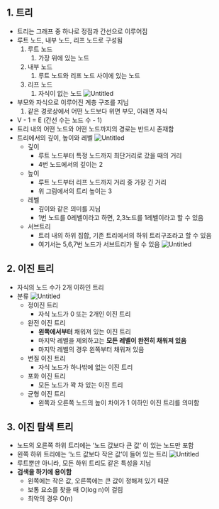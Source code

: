 ## 1. 트리

- 트리는 그래프 중 하나로 정점과 간선으로 이루어짐
- 루트 노드, 내부 노드, 리프 노드로 구성됨
  1. 루트 노드
     1. 가장 위에 있는 노드
  2. 내부 노드
     1. 루트 노드와 리프 노드 사이에 있는 노드
  3. 리프 노드
     1. 자식이 없는 노드
  ![Untitled](https://s3-us-west-2.amazonaws.com/secure.notion-static.com/4b899132-9576-409d-9750-98336c6fe974/Untitled.png)
- 부모와 자식으로 이루어진 계층 구조를 지님
  1. 같은 경로상에서 어떤 노드보다 위면 부모, 아래면 자식
- V - 1 = E (간선 수는 노드 수 - 1)
- 트리 내의 어떤 노드와 어떤 노드까지의 경로는 반드시 존재함
- 트리에서의 깊이, 높이와 레벨
  ![Untitled](https://s3-us-west-2.amazonaws.com/secure.notion-static.com/841bc254-e357-441f-8be6-e709f664889a/Untitled.png)
  - 깊이
    - 루트 노드부터 특정 노드까지 최단거리로 갔을 때의 거리
    - 4번 노드에서의 깊이는 2
  - 높이
    - 루트 노드부터 리프 노드까지 거리 중 가장 긴 거리
    - 위 그림에서의 트리 높이는 3
  - 레벨
    - 깊이와 같은 의미를 지님
    - 1번 노드를 0레벨이라고 하면, 2,3노드를 1레벨이라고 할 수 있음
  - 서브트리
    - 트리 내의 하위 집합, 기존 트리에서의 하위 트리구조라고 할 수 있음
    - 여기서는 5,6,7번 노드가 서브트리가 될 수 있음
    ![Untitled](https://s3-us-west-2.amazonaws.com/secure.notion-static.com/d9b1d843-0af1-47c7-9d93-dc2861011371/Untitled.png)

## 2. 이진 트리

- 자식의 노드 수가 2개 이하인 트리
- 분류
  ![Untitled](https://s3-us-west-2.amazonaws.com/secure.notion-static.com/d87cbebd-22c3-4ae7-a20d-b09ac7782466/Untitled.png)
  - 정이진 트리
    - 자식 노드가 0 또는 2개인 이진 트리
  - 완전 이진 트리
    - **왼쪽에서부터** 채워져 있는 이진 트리
    - 마지막 레벨을 제외하고는 **모든 레벨이 완전히 채워져 있음**
    - 마지막 레벨의 경우 왼쪽부터 채워져 있음
  - 변질 이진 트리
    - 자식 노드가 하나밖에 없는 이진 트리
  - 포화 이진 트리
    - 모든 노드가 꽉 차 있는 이진 트리
  - 균형 이진 트리
    - 왼쪽과 오른쪽 노드의 높이 차이가 1 이하인 이진 트리를 의미함

## 3. 이진 탐색 트리

- 노드의 오른쪽 하위 트리에는 ‘노드 값보다 큰 값’ 이 있는 노드만 포함
- 왼쪽 하위 트리에는 ‘노드 값보다 작은 값’이 들어 있는 트리
  ![Untitled](https://s3-us-west-2.amazonaws.com/secure.notion-static.com/d2e982a7-a936-4623-a975-707559946b75/Untitled.png)
- 루트뿐만 아니라, 모든 하위 트리도 같은 특성을 지님
- **검색을 하기에 용이함**
  - 왼쪽에는 작은 값, 오른쪽에는 큰 값이 정해져 있기 때문
  - 보통 요소를 찾을 때 O(log n)이 걸림
  - 최악의 경우 O(n)
